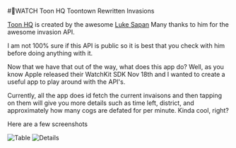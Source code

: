 #WATCH Toon HQ Toontown Rewritten Invasions

[Toon HQ](http://toonhq.org) is created by the awesome [Luke Sapan](https://github.com/lsapan) 
Many thanks to him for the awesome invasion API. 

I am not 100% sure if this API is public so it is best that you check with him before doing anything with it. 

Now that we have that out of the way, what does this app do? Well, as you know Apple released their WatchKit SDK Nov 18th and I wanted to create a useful app to play around with the API's. 

Currently, all the app does id fetch the current invaisons and then tapping on them will give you more details such as time left, district, and approximately how many cogs are defated for per minute. Kinda cool, right?

Here are a few screenshots 

![Table](https://github.com/anthonycastelli/Toon-HQ-Watch-App/raw/master/Resources/Table.png)
![Details](https://github.com/anthonycastelli/Toon-HQ-Watch-App/raw/master/Resources/Details.png)